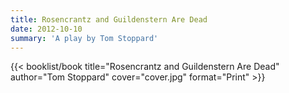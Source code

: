 ```yaml
---
title: Rosencrantz and Guildenstern Are Dead
date: 2012-10-10
summary: 'A play by Tom Stoppard'
---
```


{{< booklist/book
title="Rosencrantz and Guildenstern Are Dead"
author="Tom Stoppard"
cover="cover.jpg"
format="Print" >}}
